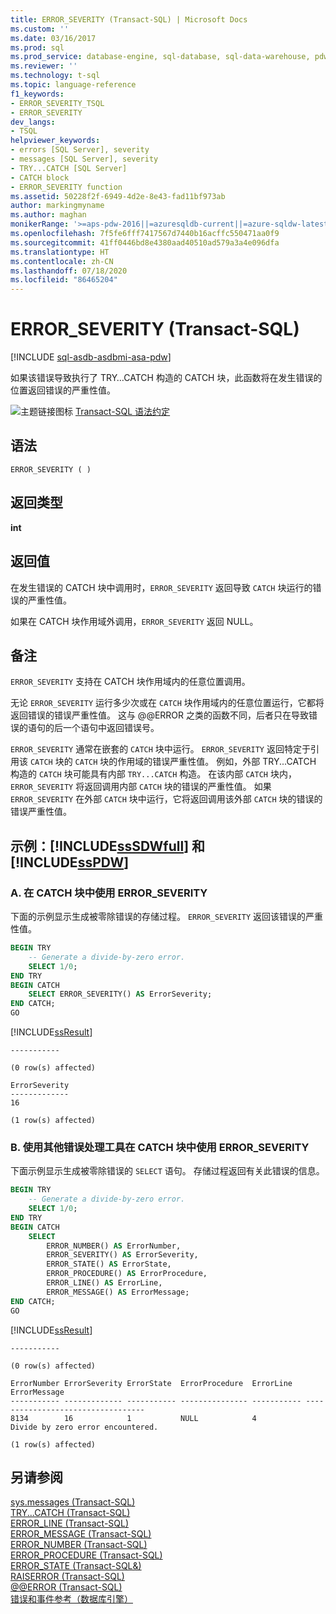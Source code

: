```yaml
---
title: ERROR_SEVERITY (Transact-SQL) | Microsoft Docs
ms.custom: ''
ms.date: 03/16/2017
ms.prod: sql
ms.prod_service: database-engine, sql-database, sql-data-warehouse, pdw
ms.reviewer: ''
ms.technology: t-sql
ms.topic: language-reference
f1_keywords:
- ERROR_SEVERITY_TSQL
- ERROR_SEVERITY
dev_langs:
- TSQL
helpviewer_keywords:
- errors [SQL Server], severity
- messages [SQL Server], severity
- TRY...CATCH [SQL Server]
- CATCH block
- ERROR_SEVERITY function
ms.assetid: 50228f2f-6949-4d2e-8e43-fad11bf973ab
author: markingmyname
ms.author: maghan
monikerRange: '>=aps-pdw-2016||=azuresqldb-current||=azure-sqldw-latest||>=sql-server-2016||=sqlallproducts-allversions||>=sql-server-linux-2017||=azuresqldb-mi-current'
ms.openlocfilehash: 7f5fe6fff7417567d7440b16acffc550471aa0f9
ms.sourcegitcommit: 41ff0446bd8e4380aad40510ad579a3a4e096dfa
ms.translationtype: HT
ms.contentlocale: zh-CN
ms.lasthandoff: 07/18/2020
ms.locfileid: "86465204"
---
```

# <a name="error_severity-transact-sql"></a>ERROR_SEVERITY (Transact-SQL)
[!INCLUDE [sql-asdb-asdbmi-asa-pdw](../../includes/applies-to-version/sql-asdb-asdbmi-asa-pdw.md)]

如果该错误导致执行了 TRY…CATCH 构造的 CATCH 块，此函数将在发生错误的位置返回错误的严重性值。  

 ![主题链接图标](../../database-engine/configure-windows/media/topic-link.gif "“主题链接”图标") [Transact-SQL 语法约定](../../t-sql/language-elements/transact-sql-syntax-conventions-transact-sql.md)  
  
## <a name="syntax"></a>语法  
  
```syntaxsql  
ERROR_SEVERITY ( )  
```  
  
## <a name="return-types"></a>返回类型  
 **int**  
  
## <a name="return-value"></a>返回值  
在发生错误的 CATCH 块中调用时，`ERROR_SEVERITY` 返回导致 `CATCH` 块运行的错误的严重性值。  

如果在 CATCH 块作用域外调用，`ERROR_SEVERITY` 返回 NULL。  
  
## <a name="remarks"></a>备注  
`ERROR_SEVERITY` 支持在 CATCH 块作用域内的任意位置调用。  
  
无论 `ERROR_SEVERITY` 运行多少次或在 `CATCH` 块作用域内的任意位置运行，它都将返回错误的错误严重性值。 这与 @@ERROR 之类的函数不同，后者只在导致错误的语句的后一个语句中返回错误号。  
  
`ERROR_SEVERITY` 通常在嵌套的 `CATCH` 块中运行。 `ERROR_SEVERITY` 返回特定于引用该 `CATCH` 块的 `CATCH` 块的作用域的错误严重性值。 例如，外部 TRY...CATCH 构造的 `CATCH` 块可能具有内部 `TRY...CATCH` 构造。 在该内部 `CATCH` 块内，`ERROR_SEVERITY` 将返回调用内部 `CATCH` 块的错误的严重性值。 如果 `ERROR_SEVERITY` 在外部 `CATCH` 块中运行，它将返回调用该外部 `CATCH` 块的错误的错误严重性值。  
  
## <a name="examples-sssdwfull-and-sspdw"></a>示例：[!INCLUDE[ssSDWfull](../../includes/sssdwfull-md.md)] 和 [!INCLUDE[ssPDW](../../includes/sspdw-md.md)]  
  
### <a name="a-using-error_severity-in-a-catch-block"></a>A. 在 CATCH 块中使用 ERROR_SEVERITY  
下面的示例显示生成被零除错误的存储过程。 `ERROR_SEVERITY` 返回该错误的严重性值。  

```sql  
BEGIN TRY  
    -- Generate a divide-by-zero error.  
    SELECT 1/0;  
END TRY  
BEGIN CATCH  
    SELECT ERROR_SEVERITY() AS ErrorSeverity;  
END CATCH;  
GO  
```
[!INCLUDE[ssResult](../../includes/ssresult-md.md)]
```
-----------

(0 row(s) affected)

ErrorSeverity
-------------
16

(1 row(s) affected)

```  
  
### <a name="b-using-error_severity-in-a-catch-block-with-other-error-handling-tools"></a>B. 使用其他错误处理工具在 CATCH 块中使用 ERROR_SEVERITY  
下面示例显示生成被零除错误的 `SELECT` 语句。 存储过程返回有关此错误的信息。  

```sql  
BEGIN TRY  
    -- Generate a divide-by-zero error.  
    SELECT 1/0;  
END TRY  
BEGIN CATCH  
    SELECT  
        ERROR_NUMBER() AS ErrorNumber,  
        ERROR_SEVERITY() AS ErrorSeverity,  
        ERROR_STATE() AS ErrorState,  
        ERROR_PROCEDURE() AS ErrorProcedure,  
        ERROR_LINE() AS ErrorLine,  
        ERROR_MESSAGE() AS ErrorMessage;  
END CATCH;  
GO  
```
[!INCLUDE[ssResult](../../includes/ssresult-md.md)]
```
-----------

(0 row(s) affected)

ErrorNumber ErrorSeverity ErrorState  ErrorProcedure  ErrorLine   ErrorMessage
----------- ------------- ----------- --------------- ----------- ----------------------------------
8134        16            1           NULL            4           Divide by zero error encountered.

(1 row(s) affected)

```  
  
## <a name="see-also"></a>另请参阅  
 [sys.messages (Transact-SQL)](../../relational-databases/system-catalog-views/messages-for-errors-catalog-views-sys-messages.md)   
 [TRY...CATCH (Transact-SQL)](../../t-sql/language-elements/try-catch-transact-sql.md)   
 [ERROR_LINE (Transact-SQL)](../../t-sql/functions/error-line-transact-sql.md)   
 [ERROR_MESSAGE (Transact-SQL)](../../t-sql/functions/error-message-transact-sql.md)   
 [ERROR_NUMBER (Transact-SQL)](../../t-sql/functions/error-number-transact-sql.md)   
 [ERROR_PROCEDURE (Transact-SQL)](../../t-sql/functions/error-procedure-transact-sql.md)   
 [ERROR_STATE (Transact-SQL&)](../../t-sql/functions/error-state-transact-sql.md)   
 [RAISERROR (Transact-SQL)](../../t-sql/language-elements/raiserror-transact-sql.md)   
 [@@ERROR (Transact-SQL)](../../t-sql/functions/error-transact-sql.md)  
 [错误和事件参考（数据库引擎）](../../relational-databases/errors-events/errors-and-events-reference-database-engine.md)     
  
    

